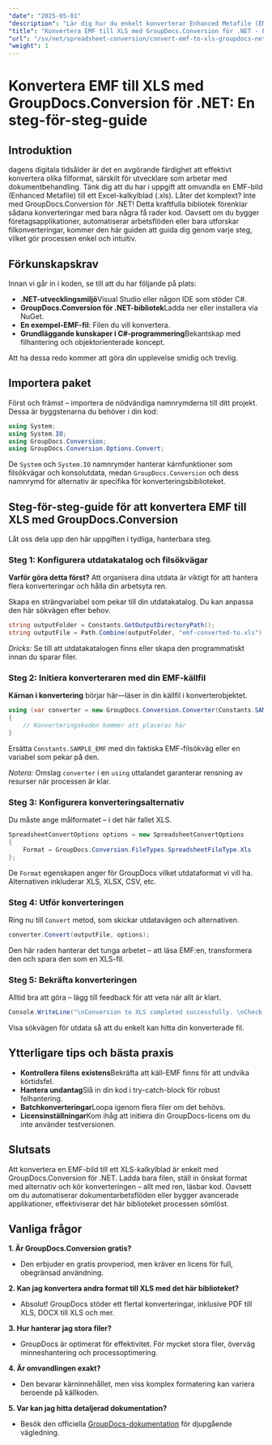 ```yaml
---
"date": "2025-05-01"
"description": "Lär dig hur du enkelt konverterar Enhanced Metafile (EMF)-filer till Excel-format (.xls) med GroupDocs.Conversion för .NET. Följ den här omfattande guiden med kodexempel och bästa praxis."
"title": "Konvertera EMF till XLS med GroupDocs.Conversion för .NET - En steg-för-steg-guide"
"url": "/sv/net/spreadsheet-conversion/convert-emf-to-xls-groupdocs-net-guide/"
"weight": 1
---
```


# Konvertera EMF till XLS med GroupDocs.Conversion för .NET: En steg-för-steg-guide

## Introduktion

dagens digitala tidsålder är det en avgörande färdighet att effektivt konvertera olika filformat, särskilt för utvecklare som arbetar med dokumentbehandling. Tänk dig att du har i uppgift att omvandla en EMF-bild (Enhanced Metafile) till ett Excel-kalkylblad (.xls). Låter det komplext? Inte med GroupDocs.Conversion för .NET! Detta kraftfulla bibliotek förenklar sådana konverteringar med bara några få rader kod. Oavsett om du bygger företagsapplikationer, automatiserar arbetsflöden eller bara utforskar filkonverteringar, kommer den här guiden att guida dig genom varje steg, vilket gör processen enkel och intuitiv.

## Förkunskapskrav

Innan vi går in i koden, se till att du har följande på plats:

- **.NET-utvecklingsmiljö**Visual Studio eller någon IDE som stöder C#.
- **GroupDocs.Conversion för .NET-bibliotek**Ladda ner eller installera via NuGet.
- **En exempel-EMF-fil**: Filen du vill konvertera.
- **Grundläggande kunskaper i C#-programmering**Bekantskap med filhantering och objektorienterade koncept.

Att ha dessa redo kommer att göra din upplevelse smidig och trevlig.

## Importera paket

Först och främst – importera de nödvändiga namnrymderna till ditt projekt. Dessa är byggstenarna du behöver i din kod:

```csharp
using System;
using System.IO;
using GroupDocs.Conversion;
using GroupDocs.Conversion.Options.Convert;
```

De `System` och `System.IO` namnrymder hanterar kärnfunktioner som filsökvägar och konsolutdata, medan `GroupDocs.Conversion` och dess namnrymd för alternativ är specifika för konverteringsbiblioteket.


## Steg-för-steg-guide för att konvertera EMF till XLS med GroupDocs.Conversion

Låt oss dela upp den här uppgiften i tydliga, hanterbara steg.

### Steg 1: Konfigurera utdatakatalog och filsökvägar

**Varför göra detta först?** Att organisera dina utdata är viktigt för att hantera flera konverteringar och hålla din arbetsyta ren.

Skapa en strängvariabel som pekar till din utdatakatalog. Du kan anpassa den här sökvägen efter behov.

```csharp
string outputFolder = Constants.GetOutputDirectoryPath();
string outputFile = Path.Combine(outputFolder, "emf-converted-to.xls");
```

*Dricks:* Se till att utdatakatalogen finns eller skapa den programmatiskt innan du sparar filer.


### Steg 2: Initiera konverteraren med din EMF-källfil

**Kärnan i konvertering** börjar här—läser in din källfil i konverterobjektet.

```csharp
using (var converter = new GroupDocs.Conversion.Converter(Constants.SAMPLE_EMF))
{
    // Konverteringskoden kommer att placeras här
}
```

Ersätta `Constants.SAMPLE_EMF` med din faktiska EMF-filsökväg eller en variabel som pekar på den.

*Notera:* Omslag `converter` i en `using` uttalandet garanterar rensning av resurser när processen är klar.


### Steg 3: Konfigurera konverteringsalternativ

Du måste ange målformatet – i det här fallet XLS.

```csharp
SpreadsheetConvertOptions options = new SpreadsheetConvertOptions
{
    Format = GroupDocs.Conversion.FileTypes.SpreadsheetFileType.Xls
};
```

De `Format` egenskapen anger för GroupDocs vilket utdataformat vi vill ha. Alternativen inkluderar XLS, XLSX, CSV, etc.


### Steg 4: Utför konverteringen

Ring nu till `Convert` metod, som skickar utdatavägen och alternativen.

```csharp
converter.Convert(outputFile, options);
```

Den här raden hanterar det tunga arbetet – att läsa EMF:en, transformera den och spara den som en XLS-fil.


### Steg 5: Bekräfta konverteringen

Alltid bra att göra – lägg till feedback för att veta när allt är klart.

```csharp
Console.WriteLine("\nConversion to XLS completed successfully. \nCheck output in {0}", outputFolder);
```

Visa sökvägen för utdata så att du enkelt kan hitta din konverterade fil.


## Ytterligare tips och bästa praxis

- **Kontrollera filens existens**Bekräfta att käll-EMF finns för att undvika körtidsfel.
- **Hantera undantag**Slå in din kod i try-catch-block för robust felhantering.
- **Batchkonverteringar**Loopa igenom flera filer om det behövs.
- **Licensinställningar**Kom ihåg att initiera din GroupDocs-licens om du inte använder testversionen.


## Slutsats

Att konvertera en EMF-bild till ett XLS-kalkylblad är enkelt med GroupDocs.Conversion för .NET. Ladda bara filen, ställ in önskat format med alternativ och kör konverteringen – allt med ren, läsbar kod. Oavsett om du automatiserar dokumentarbetsflöden eller bygger avancerade applikationer, effektiviserar det här biblioteket processen sömlöst.


## Vanliga frågor

**1. Är GroupDocs.Conversion gratis?**  

- Den erbjuder en gratis provperiod, men kräver en licens för full, obegränsad användning.

**2. Kan jag konvertera andra format till XLS med det här biblioteket?**  

- Absolut! GroupDocs stöder ett flertal konverteringar, inklusive PDF till XLS, DOCX till XLS och mer.

**3. Hur hanterar jag stora filer?**  

- GroupDocs är optimerat för effektivitet. För mycket stora filer, överväg minneshantering och processoptimering.

**4. Är omvandlingen exakt?**  

- Den bevarar kärninnehållet, men viss komplex formatering kan variera beroende på källkoden.

**5. Var kan jag hitta detaljerad dokumentation?**  

- Besök den officiella [GroupDocs-dokumentation](https://docs.groupdocs.com/conversion/net/) för djupgående vägledning.